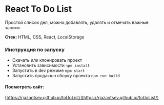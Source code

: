 # React To Do List
Простой список дел, можно добавлять, удалять и отмечать важные записи.

__Стек:__ HTML, CSS, React, LocalStorage

### Инструкция по запуску
* Скачать или клонировать проект
* Установить зависимости `npm install`
* Запустить в dev режиме `npm start`
* Запустить продакшн сборку проекта `npm run build`

#### Посмотреть сайт:
[https://rjazantsev.github.io/toDoList/](https://rjazantsev.github.io/toDoList/)
